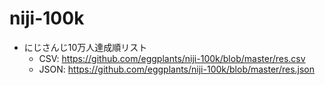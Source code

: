 # niji-100k

- にじさんじ10万人達成順リスト
  - CSV: <https://github.com/eggplants/niji-100k/blob/master/res.csv>
  - JSON: <https://github.com/eggplants/niji-100k/blob/master/res.json>
